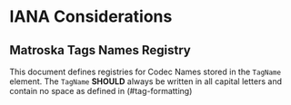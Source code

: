 # IANA Considerations

## Matroska Tags Names Registry

This document defines registries for Codec Names stored in the `TagName` element.
The `TagName` **SHOULD** always be written in all capital letters and contain no space
as defined in (#tag-formatting)
